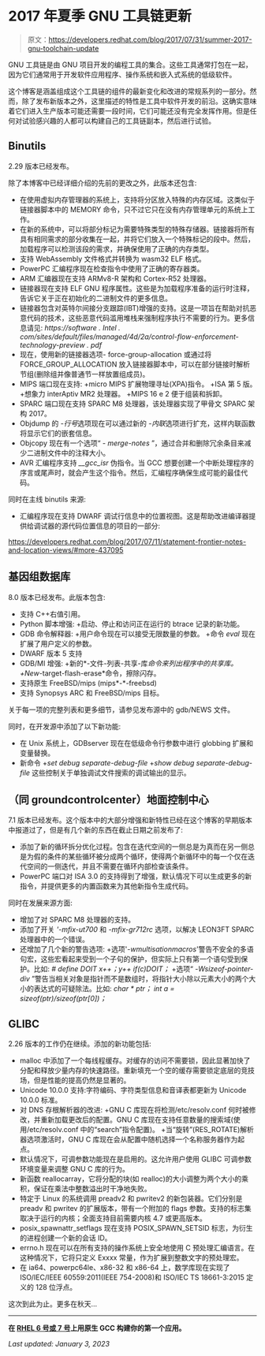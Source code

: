 # 2017 年夏季 GNU 工具链更新

> 原文：<https://developers.redhat.com/blog/2017/07/31/summer-2017-gnu-toolchain-update>

GNU 工具链是由 GNU 项目开发的编程工具的集合。这些工具通常打包在一起，因为它们通常用于开发软件应用程序、操作系统和嵌入式系统的低级软件。

这个博客是涵盖组成这个工具链的组件的最新变化和改进的常规系列的一部分。然而，除了发布新版本之外，这里描述的特性是工具中软件开发的前沿。这确实意味着它们进入生产版本可能还需要一段时间，它们可能还没有完全发挥作用。但是任何对试验感兴趣的人都可以构建自己的工具链副本，然后进行试验。

## Binutils

2.29 版本已经发布。

除了本博客中已经详细介绍的先前的更改之外，此版本还包含:

*   在使用虚拟内存管理器的系统上，支持将分区放入特殊的内存区域。这类似于链接器脚本中的 MEMORY 命令，只不过它只在没有内存管理单元的系统上工作。
*   在新的系统中，可以将部分标记为需要特殊类型的特殊存储器。链接器将所有具有相同需求的部分收集在一起，并将它们放入一个特殊标记的段中。然后，加载程序可以检测该段的需求，并确保使用了正确的内存类型。
*   支持 WebAssembly 文件格式并转换为 wasm32 ELF 格式。
*   PowerPC 汇编程序现在检查指令中使用了正确的寄存器类。
*   ARM 汇编器现在支持 ARMv8-R 架构和 Cortex-R52 处理器。
*   链接器现在支持 ELF GNU 程序属性。这些是为加载程序准备的运行时注释，告诉它关于正在初始化的二进制文件的更多信息。
*   链接器包含对英特尔间接分支跟踪(IBT)增强的支持。这是一项旨在帮助对抗恶意代码的技术，这些恶意代码滥用堆栈来强制程序执行不需要的行为。更多信息请见:
    *https://software . Intel . com/sites/default/files/managed/4d/2a/control-flow-enforcement-technology-preview . pdf*
*   现在，使用新的链接器选项- force-group-allocation 或通过将 FORCE_GROUP_ALLOCATION 放入链接器脚本中，可以在部分链接时解析节组(删除组并像普通节一样放置组成员)。
*   MIPS 端口现在支持:
    +micro MIPS 扩展物理寻址(XPA)指令。
    +ISA 第 5 版。
    +想象力 interAptiv MR2 处理器。
    +MIPS 16 e 2 便于组装和拆卸。
*   SPARC 端口现在支持 SPARC M8 处理器，该处理器实现了甲骨文 SPARC 架构 2017。
*   Objdump 的 *-行号*选项现在可以通过新的 *-内联*选项进行扩充，这样内联函数将显示它们的嵌套信息。
*   Objcopy 现在有一个选项“ *- merge-notes* ”，通过合并和删除冗余条目来减少二进制文件中的注释大小。
*   AVR 汇编程序支持 *__gcc_isr* 伪指令。当 GCC 想要创建一个中断处理程序的序言或尾声时，就会产生这个指令。然后，汇编程序确保生成可能的最佳代码。

同时在主线 binutils 来源:

*   汇编程序现在支持 DWARF 调试行信息中的位置视图。这是帮助改进编译器提供给调试器的源代码位置信息的项目的一部分:

https://developers.redhat.com/blog/2017/07/11/statement-frontier-notes-and-location-views/#more-437095

## 基因组数据库

8.0 版本已经发布。此版本包含:

*   支持 C++右值引用。
*   Python 脚本增强:
    +启动、停止和访问正在运行的 btrace 记录的新功能。
*   GDB 命令解释器:
    +用户命令现在可以接受无限数量的参数。
    +命令 *eval* 现在扩展了用户定义的参数。
*   DWARF 版本 5 支持
*   GDB/MI 增强:
    +新的*-文件-列表-共享-库*命令来列出程序中的共享库。
    +New*-target-flash-erase*命令，擦除闪存。
*   支持原生 FreeBSD/mips (mips*-*-freebsd)
*   支持 Synopsys ARC 和 FreeBSD/mips 目标。

关于每一项的完整列表和更多细节，请参见发布源中的 gdb/NEWS 文件。

同时，在开发源中添加了以下新功能:

*   在 Unix 系统上，GDBserver 现在在低级命令行参数中进行 globbing 扩展和变量替换。
*   新命令
    +*set debug separate-debug-file*
    +*show debug separate-debug-file*
    这些控制关于单独调试文件搜索的调试输出的显示。

## （同 groundcontrolcenter）地面控制中心

7.1 版本已经发布。这个版本中的大部分增强和新特性已经在这个博客的早期版本中报道过了，但是有几个新的东西在截止日期之前发布了:

*   添加了新的循环拆分优化过程。包含在迭代空间的一侧总是为真而在另一侧总是为假的条件的某些循环被分成两个循环，使得两个新循环中的每一个仅在迭代空间的一侧迭代，并且不需要在循环内部检查该条件。
*   PowerPC 端口对 ISA 3.0 的支持得到了增强，默认情况下可以生成更多的新指令，并提供更多的内置函数来为其他新指令生成代码。

同时在发展来源方面:

*   增加了对 SPARC M8 处理器的支持。
*   添加了开关 *'-mfix-ut700* 和 *-mfix-gr712rc* 选项，以解决 LEON3FT SPARC 处理器中的一个错误。
*   还增加了几个新的警告选项:
    +选项'*-wmultisationmacros*'警告不安全的多语句宏，这些宏看起来受到一个子句的保护，但实际上只有第一个语句受到保护。比如:
    *# define DOIT x++；y++*
    *if(c)DOIT；*
    +选项“ *-Wsizeof-pointer-div* ”警告当相关对象是指针而不是数组时，将指针大小除以元素大小的两个大小的表达式的可疑除法。比如:
    *char * ptr；*
    *int a = sizeof(ptr)/sizeof(ptr[0])；*

## GLIBC

2.26 版本的工作仍在继续。添加的新功能包括:

*   malloc 中添加了一个每线程缓存。对缓存的访问不需要锁，因此显著加快了分配和释放少量内存的快速路径。重新填充一个空的缓存需要锁定底层的竞技场，但是性能的提高仍然是显著的。
*   Unicode 10.0.0 支持:字符编码、字符类型信息和音译表都更新为 Unicode 10.0.0 标准。
*   对 DNS 存根解析器的改进:
    +GNU C 库现在将检测/etc/resolv.conf 何时被修改，并重新加载更改后的配置。GNU C 库现在支持任意数量的搜索域(使用/etc/resolv.conf 中的“search”指令配置)。
    +当“旋转”(RES_ROTATE)解析器选项激活时，GNU C 库现在会从配置中随机选择一个名称服务器作为起点。
*   默认情况下，可调参数功能现在是启用的。这允许用户使用 GLIBC 可调参数环境变量来调整 GNU C 库的行为。
*   新函数 reallocarray，它将分配的块(如 realloc)的大小调整为两个大小的乘积，保证在乘法中整数溢出时干净地失败。
*   特定于 Linux 的系统调用 preadv2 和 pwritev2 的新包装器。它们分别是 preadv 和 pwritev 的扩展版本，带有一个附加的 flags 参数。支持的标志集取决于运行的内核；全面支持目前需要内核 4.7 或更高版本。
*   posix_spawnattr_setflags 现在支持 POSIX_SPAWN_SETSID 标志，为衍生的进程创建一个新的会话 ID。
*   errno.h 现在可以在所有支持的操作系统上安全地使用 C 预处理汇编语言。在这种情况下，它将只定义 Exxxx 常量，作为扩展到整数文字的预处理宏。
*   在 ia64、powerpc64le、x86-32 和 x86-64 上，数学库现在实现了 ISO/IEC/IEEE 60559:2011(IEEE 754-2008)和 ISO/IEC TS 18661-3:2015 定义的 128 位浮点。

这次到此为止。更多在秋天...

* * *

**在 [RHEL 6 号或 7 号](https://developers.redhat.com/products/rhel/download/?intcmp=7016000000124eKAAQ)上用原生 GCC 构建你的第一个应用。**

*Last updated: January 3, 2023*